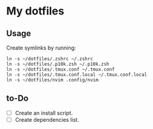 # My dotfiles

## Usage

Create symlinks by running:
```{bash}
ln -s ~/dotfiles/.zshrc ~/.zshrc
ln -s ~/dotfiles/.p10k.zsh ~/.p10k.zsh
ln -s ~/dotfiles/.tmux.conf ~/.tmux.conf
ln -s ~/dotfiles/.tmux.conf.local ~/.tmux.conf.local
ln -s ~/dotfiles/nvim .config/nvim
```

## to-Do
- [ ] Create an install script.
- [ ] Create dependencies list.
